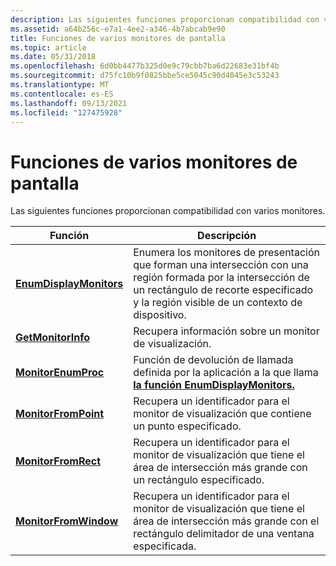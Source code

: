 ```yaml
---
description: Las siguientes funciones proporcionan compatibilidad con varios monitores.
ms.assetid: a64b256c-e7a1-4ee2-a346-4b7abcab9e90
title: Funciones de varios monitores de pantalla
ms.topic: article
ms.date: 05/31/2018
ms.openlocfilehash: 6d0bb4477b325d0e9c79cbb7ba6d22683e31bf4b
ms.sourcegitcommit: d75fc10b9f0825bbe5ce5045c90d4045e3c53243
ms.translationtype: MT
ms.contentlocale: es-ES
ms.lasthandoff: 09/13/2021
ms.locfileid: "127475928"
---
```

# <a name="multiple-display-monitors-functions"></a>Funciones de varios monitores de pantalla

Las siguientes funciones proporcionan compatibilidad con varios monitores.



| Función                                           | Descripción                                                                                                                                                  |
|----------------------------------------------------|--------------------------------------------------------------------------------------------------------------------------------------------------------------|
| [**EnumDisplayMonitors**](/windows/desktop/api/Winuser/nf-winuser-enumdisplaymonitors) | Enumera los monitores de presentación que forman una intersección con una región formada por la intersección de un rectángulo de recorte especificado y la región visible de un contexto de dispositivo. |
| [**GetMonitorInfo**](/windows/desktop/api/Winuser/nf-winuser-getmonitorinfoa)           | Recupera información sobre un monitor de visualización.                                                                                                               |
| [**MonitorEnumProc**](/windows/desktop/api/Winuser/nc-winuser-monitorenumproc)         | Función de devolución de llamada definida por la aplicación a la que llama [**la función EnumDisplayMonitors.**](/windows/desktop/api/Winuser/nf-winuser-enumdisplaymonitors)                                  |
| [**MonitorFromPoint**](/windows/desktop/api/Winuser/nf-winuser-monitorfrompoint)       | Recupera un identificador para el monitor de visualización que contiene un punto especificado.                                                                                   |
| [**MonitorFromRect**](/windows/desktop/api/Winuser/nf-winuser-monitorfromrect)         | Recupera un identificador para el monitor de visualización que tiene el área de intersección más grande con un rectángulo especificado.                                              |
| [**MonitorFromWindow**](/windows/desktop/api/Winuser/nf-winuser-monitorfromwindow)     | Recupera un identificador para el monitor de visualización que tiene el área de intersección más grande con el rectángulo delimitador de una ventana especificada.                       |



 

 

 



